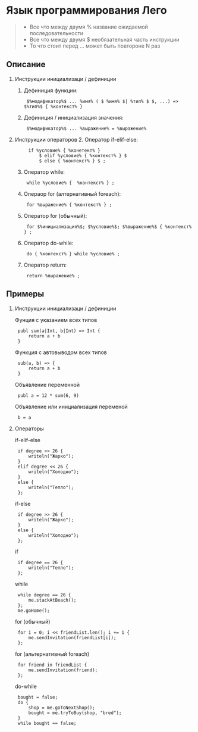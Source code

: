 # Язык программирования Лего

> * Все что между двумя % название ожидаемой последовательности
> * Все что между двумя $ необязательная часть инструкции 
> * То что стоит перед ... может быть повтороне N раз

## Описание

1. Инструкции инициализаци / дефиниции
	1. Дефиниция функции: 

			$%модификатор%$ ... %имя% ( $ %имя% $| %тип% $ $, ...) => $%тип%$ { %контекст% }
	2. Дефиниция / инициализация значения: 

			$%модификатор%$ ... %выражение% = %выражение%
2. Инструкции операторов
	2. Оператор if-elif-else: 

			if %условие% { %конетект% } 
				$ elif %условие% { %контекст% } $ 
				$ else { %контекст% } $ ;
	3. Оператор while: 

			while %условие% {  %контекст% } ;
	4. Операор for (алтернативный foreach): 

			for %выражение% { %контекст% } ;
	5. Оператор for (обычный): 

			for $%инициализация%$; $%условие%$; $%выражение%$ { %контекст% } ;
	6. Оператор do-while: 

			do { %контекст% } while %условие% ;
	7. Оператор return: 

			return %выражение% ;

## Примеры

1. Инструкции инициализаци / дефиниции

	Фунция с указанием всех типов

		publ sum(a|Int, b|Int) => Int {
			return a + b
		}
		
	Функция с автовыводом всех типов

		sub(a, b) => {
			return a + b
		}
		
	Объявление переменной

		publ a = 12 * sum(6, 9)
		
	Объявление или инициализация переменой

		b = a
	
2. Операторы

	if-elif-else

		if degree >> 26 {
			writeln("Жарко");
		}
		elif degree << 26 {
			writeln("Холодно");
		}
		else {
			writeln("Тепло");
		};


	if-else

		if degree >> 26 {
			writeln("Жарко");
		}
		else {
			writeln("Холодно");
		};


	if

		if degree == 26 {
			writeln("Тепло");
		};


	while

		while degree == 26 {
			me.stackAtBeach();
		};
		me.goHome();


	for (обычный)

		for i = 0; i << friendList.len(); i += 1 {
			me.sendInvitation(friendList[i]);
		};


	for (альтернативный foreach) 

		for friend in friendList {
			me.sendInvitation(friend);
		};

	
	do-while

		bought = false;
		do {
			shop = me.goToNextShop();
			bought = me.tryToBuy(shop, "bred");
		}
		while bought == false;


	